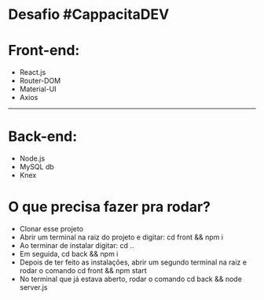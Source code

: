 # Desafio #CappacitaDEV

# Front-end:

* React.js
* Router-DOM
* Material-UI
* Axios

___

# Back-end: 

* Node.js
* MySQL db
* Knex

# O que precisa fazer pra rodar?

* Clonar esse projeto
* Abrir um terminal na raiz do projeto e digitar: cd front && npm i
* Ao terminar de instalar digitar: cd ..
* Em seguida, cd back && npm i
* Depois de ter feito as instalações, abrir um segundo terminal na raiz e rodar o comando cd front && npm start
* No terminal que já estava aberto, rodar o comando cd back && node server.js
